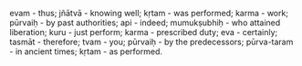 evam - thus; jñātvā - knowing well; kṛtam - was performed; karma - work; pūrvaiḥ - by past authorities; api - indeed; mumukṣubhiḥ - who attained liberation; kuru - just perform; karma - prescribed duty; eva - certainly; tasmāt - therefore; tvam - you; pūrvaiḥ - by the predecessors; pūrva-taram - in ancient times; kṛtam - as performed.